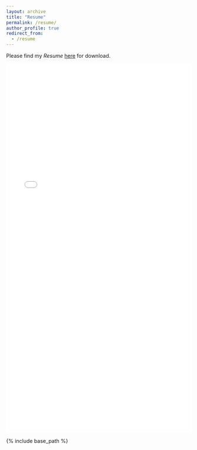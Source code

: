 ```yaml
---
layout: archive
title: "Resume"
permalink: /resume/
author_profile: true
redirect_from:
  - /resume
---
```


Please find my _Resume_ [here](/files/Scout_Hernandez_CV.pdf) for download.

<iframe src="/files/Hernandez Resume.pdf" width="100%" height="1000" frameborder="no" border="0" marginwidth="0" marginheight="0"></iframe>



{% include base_path %}

<!---
Education
======

Work experience
======

  
Skills
======


Publications
======
  <ul>{% for post in site.publications %}
    {% include archive-single-cv.html %}
  {% endfor %}</ul>

Talks
======
  <ul>{% for post in site.talks %}
    {% include archive-single-talk-cv.html %}
  {% endfor %}</ul>

Teaching
======
  <ul>{% for post in site.teaching %}
    {% include archive-single-cv.html %}
  {% endfor %}</ul>
  
--->  
